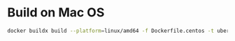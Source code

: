 # Build on Mac OS

```bash
docker buildx build --platform=linux/amd64 -f Dockerfile.centos -t uberspace:centos-7 .
```